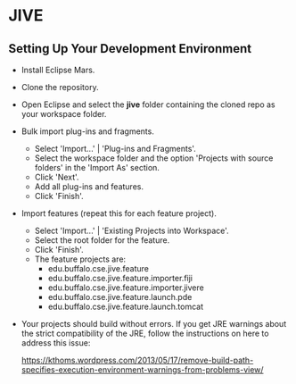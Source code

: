 # JIVE

## Setting Up Your Development Environment

* Install Eclipse Mars.

* Clone the repository.

* Open Eclipse and select the **jive** folder containing the cloned repo as your workspace folder.

* Bulk import plug-ins and fragments.

  * Select 'Import...' | 'Plug-ins and Fragments'. 
  * Select the workspace folder and the option 'Projects with source folders' in the 'Import As' section.
  * Click 'Next'.
  * Add all plug-ins and features.
  * Click 'Finish'.

* Import features (repeat this for each feature project).

  * Select 'Import...' | 'Existing Projects into Workspace'. 
  * Select the root folder for the feature.
  * Click 'Finish'.
  * The feature projects are: 
    * edu.buffalo.cse.jive.feature
    * edu.buffalo.cse.jive.feature.importer.fiji
    * edu.buffalo.cse.jive.feature.importer.jivere
    * edu.buffalo.cse.jive.feature.launch.pde
    * edu.buffalo.cse.jive.feature.launch.tomcat

* Your projects should build without errors. If you get JRE warnings about the strict compatibility of the JRE, follow the instructions on here to address this issue:

  https://kthoms.wordpress.com/2013/05/17/remove-build-path-specifies-execution-environment-warnings-from-problems-view/
